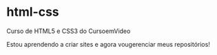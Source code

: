 # html-css
Curso de HTML5 e CSS3 do CursoemVideo

Estou aprendendo a criar sites e agora vougerenciar meus repositórios!